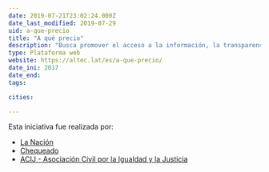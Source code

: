 ```yaml
---
date: 2019-07-21T23:02:24.000Z
date_last_modified: 2019-07-29
uid: a-que-precio
title: "A qué precio"
description: "Busca promover el acceso a la información, la transparencia y la rendición de cuentas de las compras públicas."
type: Plataforma web
website: https://altec.lat/es/a-que-precio/
date_ini: 2017
date_end: 
tags:

cities: 

---
```


Esta iniciativa fue realizada por:

- [La Nación](/i/la-nacion-arg.html)
- [Chequeado](/i/chequeado.html)
- [ACIJ - Asociación Civil por la Igualdad y la Justicia](/i/asociacion-civil-por-la-igualdad-y-la-justicia-arg.html)

